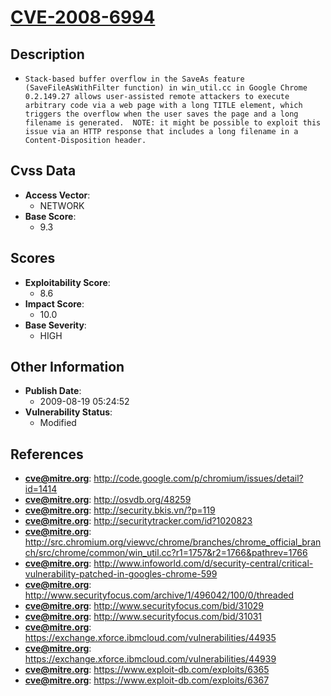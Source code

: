 
# [CVE-2008-6994](https://cve.mitre.org/cgi-bin/cvename.cgi?name=CVE-2008-6994)

## Description

- `Stack-based buffer overflow in the SaveAs feature (SaveFileAsWithFilter function) in win_util.cc in Google Chrome 0.2.149.27 allows user-assisted remote attackers to execute arbitrary code via a web page with a long TITLE element, which triggers the overflow when the user saves the page and a long filename is generated.  NOTE: it might be possible to exploit this issue via an HTTP response that includes a long filename in a Content-Disposition header.`

## Cvss Data

- **Access Vector**:
  - NETWORK
- **Base Score**:
  - 9.3

## Scores

- **Exploitability Score**:
  - 8.6
- **Impact Score**:
  - 10.0
- **Base Severity**:
  - HIGH

## Other Information

- **Publish Date**:
  - 2009-08-19 05:24:52
- **Vulnerability Status**:
  - Modified

## References

- **cve@mitre.org**: http://code.google.com/p/chromium/issues/detail?id=1414
- **cve@mitre.org**: http://osvdb.org/48259
- **cve@mitre.org**: http://security.bkis.vn/?p=119
- **cve@mitre.org**: http://securitytracker.com/id?1020823
- **cve@mitre.org**: http://src.chromium.org/viewvc/chrome/branches/chrome_official_branch/src/chrome/common/win_util.cc?r1=1757&r2=1766&pathrev=1766
- **cve@mitre.org**: http://www.infoworld.com/d/security-central/critical-vulnerability-patched-in-googles-chrome-599
- **cve@mitre.org**: http://www.securityfocus.com/archive/1/496042/100/0/threaded
- **cve@mitre.org**: http://www.securityfocus.com/bid/31029
- **cve@mitre.org**: http://www.securityfocus.com/bid/31031
- **cve@mitre.org**: https://exchange.xforce.ibmcloud.com/vulnerabilities/44935
- **cve@mitre.org**: https://exchange.xforce.ibmcloud.com/vulnerabilities/44939
- **cve@mitre.org**: https://www.exploit-db.com/exploits/6365
- **cve@mitre.org**: https://www.exploit-db.com/exploits/6367
